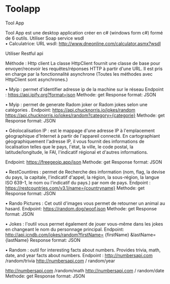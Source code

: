 # Toolapp
Tool App

Tool App est une desktop application créer en c# (windows form c#) formé de 6 outils.
Utiliser Soap service wsdl
<br/>
•	Calculatrice: 
URL wsdl: http://www.dneonline.com/calculator.asmx?wsdl
 
Utiliser Restful api

Méthode : Http client 
La classe HttpClient fournit une classe de base pour envoyer/recevoir les requêtes/réponses HTTP à partir d'une URL. Il est pris en charge par la fonctionnalité asynchrone (Toutes les méthodes avec HttpClient sont asynchrones.)

•	Myip :  permet d'identifier adresse ip de la machine sur le réseau
Endpoint : https://api.ipify.org?format=json
Methode: get
Response format: JSON

 




•	Myip :  permet de generate Radom joker or  Radom jokes selon une catégories .
Endpoint:
 https://api.chucknorris.io/jokes/random
https://api.chucknorris.io/jokes/random?category={categorie}
Methode: get
Response format: JSON

 


•	Géolocalisation IP : est le mappage d'une adresse IP à l'emplacement géographique d'Internet à partir de l'appareil connecté. En cartographiant géographiquement l'adresse IP, il vous fournit des informations de localisation telles que le pays, l'état, la ville, le code postal, la latitude/longitude, le FAI, l'indicatif régional et d'autres informations.

Endpoint: https://freegeoip.app/json
Methode: get
Response format: JSON
 


•	RestCountires :  permet de Recherche des information (nom, flag, la devise du pays, la capitale, l'indicatif d'appel, la région, la sous-région, la langue ISO 639-1, le nom ou l'indicatif du pays.) par nom de pays. 
 Endpoint : https://restcountries.com/v3.1/name={countryname}
Methode: get
Response format: JSON

 

•	Rando Pictures :  Cet outil d'images vous permet de retourner un animal au hasard. 
 Endpoint: https://random.dog/woof.json
Methode: get
Response format: JSON

 

•	Jokes :  l'outil vous permet également de jouer vous-même dans les jokes  en changeant le nom du personnage principal.
 Endpoint: http://api.icndb.com/jokes/random?firstName= {firstName} &lastName= {lastName}
Response format: JSON

 

•	Random  :  outil for interesting facts about numbers. Provides trivia, math, date, and year facts about numbers.
 Endpoint : 
http://numbersapi.com /random/trivia
http://numbersapi.com / random/year

http://numbersapi.com /random/math
http://numbersapi.com / random/date
Methode: get
Response format: JSON

 


